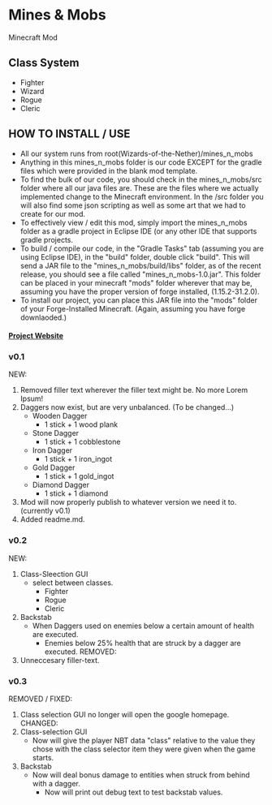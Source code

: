 # Mines & Mobs
Minecraft Mod
##  Class System
* Fighter
* Wizard
* Rogue
* Cleric

## HOW TO INSTALL / USE
* All our system runs from root(Wizards-of-the-Nether)/mines_n_mobs
* Anything in this mines_n_mobs folder is our code EXCEPT for the gradle files which were provided in the blank mod template.
* To find the bulk of our code, you should check in the mines_n_mobs/src folder where all our java files are. These are the files where we actually implemented change to the Minecraft environment. In the /src folder you will also find some json scripting as well as some art that we had to create for our mod. 
* To effectively view / edit this mod, simply import the mines_n_mobs folder as a gradle project in Eclipse IDE (or any other IDE that supports gradle projects.
* To build / compile our code, in the "Gradle Tasks" tab (assuming you are using Eclipse IDE), in the "build" folder, double click "build". This will send a JAR file to the "mines_n_mobs/build/libs" folder, as of the recent release, you should see a file called "mines_n_mobs-1.0.jar". This folder can be placed in your minecraft "mods" folder wherever that may be, assuming you have the proper version of forge installed, (1.15.2-31.2.0).
* To install our project, you can place this JAR file into the "mods" folder of your Forge-Installed Minecraft. (Again, assuming you have forge downlaoded.)

####  [Project Website](https://jaymay284.github.io/CS-Project-Site/)
### v0.1
NEW:
1. Removed filler text wherever the filler text might be. No more Lorem Ipsum!
2. Daggers now exist, but are very unbalanced. (To be changed...)
   - Wooden Dagger
     - 1 stick + 1 wood plank
   - Stone Dagger
     - 1 stick + 1 cobblestone
   - Iron Dagger
     - 1 stick + 1 iron_ingot
   - Gold Dagger
     - 1 stick + 1 gold_ingot
   - Diamond Dagger
     - 1 stick + 1 diamond
3. Mod will now properly publish to whatever version we need it to. (currently v0.1)
4. Added readme.md.
### v0.2
NEW:
1. Class-Sleection GUI 
   - select between classes.
      - Fighter
      - Rogue
      - Cleric
2. Backstab
   - When Daggers used on enemies below a certain amount of health are executed.
      - Enemies below 25% health that are struck by a dagger are executed.
REMOVED:
1. Unneccesary  filler-text.
### v0.3
REMOVED / FIXED:
1. Class selection GUI no longer will open the google homepage.
CHANGED:
1. Class-selection GUI
   - Now will give the player NBT data "class" relative to the value they chose with the class selector item they were given when the game starts.
2. Backstab
   - Now will deal bonus damage to entities when struck from behind with a dagger.
      - Now will print out debug text to test backstab values.
